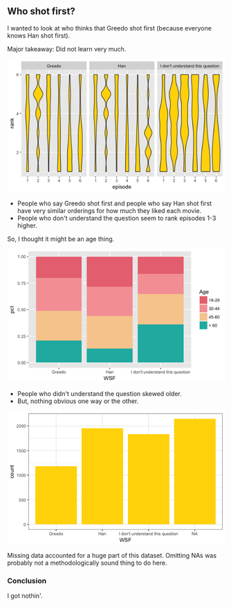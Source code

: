 ## Who shot first?

I wanted to look at who thinks that Greedo shot first (because everyone knows Han shot first).

Major takeaway: Did not learn very much. 

![graph](https://github.com/marialma/TidyTuesday/blob/master/StarWars/eprank.png?raw=true)

* People who say Greedo shot first and people who say Han shot first have very similar orderings for how much they liked each movie. 
* People who don't understand the question seem to rank episodes 1-3 higher. 

So, I thought it might be an age thing. 

![ages](https://github.com/marialma/TidyTuesday/blob/master/StarWars/ages.png?raw=true)

* People who didn't understand the question skewed older. 
* But, nothing obvious one way or the other.

![missing](https://github.com/marialma/TidyTuesday/blob/master/StarWars/missingdata.png?raw=true)

Missing data accounted for a huge part of this dataset. Omitting NAs was probably not a methodologically sound thing to do here. 

### Conclusion
I got nothin'.
